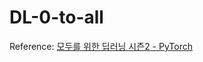 # DL-0-to-all

Reference: [모두를 위한 딥러닝 시즌2 - PyTorch](https://www.youtube.com/playlist?list=PLQ28Nx3M4JrhkqBVIXg-i5_CVVoS1UzAv)
